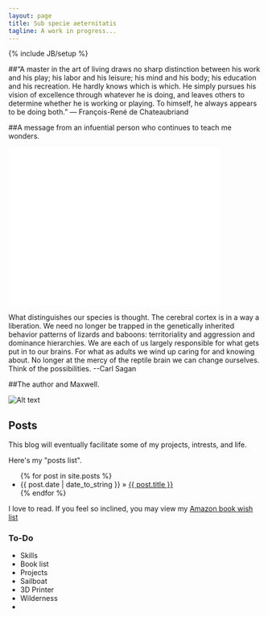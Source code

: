 ```yaml
---
layout: page
title: Sub specie aeternitatis
tagline: A work in progress...
---
```

{% include JB/setup %}

##“A master in the art of living draws no sharp distinction between his work and his play; 
his labor and his leisure; his mind and his body; his education and his recreation. He 
hardly knows which is which. He simply pursues his vision of excellence through whatever 
he is doing, and leaves others to determine whether he is working or playing. To himself, he always appears to be doing both.”
— François-René de Chateaubriand



##A message from an infuential person who continues to teach me wonders.
<iframe width="420" height="315" src="//www.youtube.com/embed/hLkC7ralR30" frameborder="0" allowfullscreen></iframe>

What distinguishes our species is thought. The cerebral cortex is in a way a liberation. We need no longer be trapped in the genetically inherited behavior patterns of lizards and baboons: territoriality and aggression and dominance hierarchies. We are each of us largely responsible for what gets put in to our brains. For what as adults we wind up caring for and knowing about. No longer at the mercy of the reptile brain we can change ourselves. Think of the possibilities. --Carl Sagan

##The author and Maxwell.

![Alt text](http://i.imgur.com/Y1tsC6h.jpg "Author and Dog")


## Posts

This blog will eventually facilitate some of my projects, intrests, and life.

Here's my "posts list".

<ul class="posts">
  {% for post in site.posts %}
    <li><span>{{ post.date | date_to_string }}</span> &raquo; <a href="{{ BASE_PATH }}{{ post.url }}">{{ post.title }}</a></li>
  {% endfor %}
</ul>

I love to read.  If you feel so inclined, you may view my [Amazon book wish list](http://amzn.com/w/1YFQZWFYWSMGA)

### To-Do

- Skills
- Book list
- Projects
- Sailboat
- 3D Printer
- Wilderness
- 

